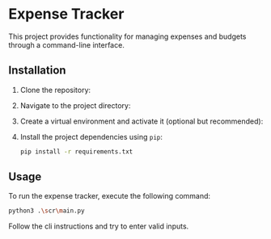 # Expense Tracker

This project provides functionality for managing expenses and budgets through a command-line interface.

## Installation

1. Clone the repository:

2. Navigate to the project directory:

3. Create a virtual environment and activate it (optional but recommended):

5. Install the project dependencies using `pip`:

    ```bash
    pip install -r requirements.txt
    ```

## Usage

To run the expense tracker, execute the following command:

```bash
python3 .\scr\main.py
```
Follow the cli instructions and try to enter valid inputs.
